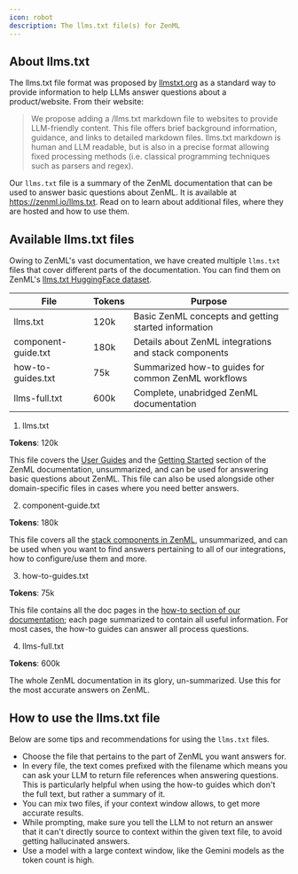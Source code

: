 ```yaml
---
icon: robot
description: The llms.txt file(s) for ZenML
---
```


## About llms.txt
The llms.txt file format was proposed by [llmstxt.org](https://llmstxt.org/) as a standard way to provide information to help LLMs answer questions about a product/website. From their website:

> We propose adding a /llms.txt markdown file to websites to provide LLM-friendly content. This file offers brief background information, guidance, and links to detailed markdown files. llms.txt markdown is human and LLM readable, but is also in a precise format allowing fixed processing methods (i.e. classical programming techniques such as parsers and regex).

Our `llms.txt` file is a summary of the ZenML documentation that can be used to answer basic questions about ZenML. It is available at https://zenml.io/llms.txt. Read on to learn about additional files, where they are hosted and how to use them.

## Available llms.txt files

Owing to ZenML's vast documentation, we have created multiple `llms.txt` files that cover different parts of the documentation. You can find them on ZenML's [llms.txt HuggingFace dataset](https://huggingface.co/datasets/zenml/llms.txt).

| File | Tokens | Purpose |
|------|--------|---------|
| llms.txt | 120k | Basic ZenML concepts and getting started information |
| component-guide.txt | 180k | Details about ZenML integrations and stack components |
| how-to-guides.txt | 75k | Summarized how-to guides for common ZenML workflows |
| llms-full.txt | 600k | Complete, unabridged ZenML documentation |

1. llms.txt

**Tokens**: 120k

This file covers the [User Guides](../user-guide/starter-guide/README.md) and the [Getting Started](../getting-started/installation.md) section of the ZenML documentation, unsummarized, and can be used for answering basic questions about ZenML. This file can also be used alongside other domain-specific files in cases where you need better answers.

2. component-guide.txt

**Tokens**: 180k

This file covers all the [stack components in ZenML](../component-guide/README.md), unsummarized, and can be used when you want to find answers pertaining to all of our integrations, how to configure/use them and more.

3. how-to-guides.txt

**Tokens**: 75k

This file contains all the doc pages in the [how-to section of our documentation](../how-to/manage-zenml-server/README.md); each page summarized to contain all useful information. For most cases, the how-to guides can answer all process questions.

4. llms-full.txt

**Tokens**: 600k

The whole ZenML documentation in its glory, un-summarized. Use this for the most accurate answers on ZenML.

## How to use the llms.txt file

Below are some tips and recommendations for using the `llms.txt` files.

- Choose the file that pertains to the part of ZenML you want answers for.
- In every file, the text comes prefixed with the filename which means you can ask your LLM to return file references when answering questions. This is particularly helpful when using the how-to guides which don't the full text, but rather a summary of it.
- You can mix two files, if your context window allows, to get more accurate results.
- While prompting, make sure you tell the LLM to not return an answer that it can't directly source to context within the given text file, to avoid getting hallucinated answers.
- Use a model with a large context window, like the Gemini models as the token count is high.


